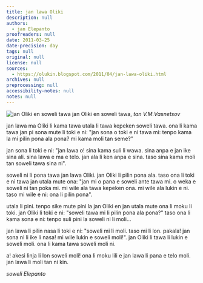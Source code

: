 ```yaml
---
title: jan lawa Oliki
description: null
authors:
  - jan Elepanto
proofreaders: null
date: 2011-03-25
date-precision: day
tags: null
original: null
license: null
sources:
  - https://olukin.blogspot.com/2011/04/jan-lawa-oliki.html
archives: null
preprocessing: null
accessibility-notes: null
notes: null
---
```


<!-- "Arrival of Rurik to Ladoga" by Viktor Vasnetsov. Public Domain. -->
![jan Oliki en soweli tawa](https://upload.wikimedia.org/wikipedia/commons/1/15/Prizvanievaryagov.jpg)
jan Oliki en soweli tawa, *tan V.M.Vasnetsov*

jan lawa ma Oliki li kama tawa utala li tawa kepeken soweli tawa. ona li kama tawa jan pi sona mute li toki e ni: "jan sona o toki e ni tawa mi: tenpo kama la mi pilin pona ala pona? mi kama moli tan seme?"

jan sona li toki e ni: "jan lawa o! sina kama suli li wawa. sina anpa e jan ike sina ali. sina lawa e ma e telo. jan ala li ken anpa e sina. taso sina kama moli tan soweli tawa sina ni".

soweli ni li pona tawa jan lawa Oliki. jan Oliki li pilin pona ala. taso ona li toki e ni tawa jan utala mute ona: "jan mi o pana e soweli ante tawa mi. o weka e soweli ni tan poka mi. mi wile ala tawa kepeken ona. mi wile ala lukin e ni. taso mi wile e ni: ona li pilin pona".

utala li pini. tenpo sike mute pini la jan Oliki en jan utala mute ona li moku li toki. jan Oliki li toki e ni: "soweli tawa mi li pilin pona ala pona?" taso ona li kama sona e ni: tenpo suli pini la soweli ni li moli…

jan lawa li pilin nasa li toki e ni: "soweli mi li moli. taso mi li lon. pakala! jan sona ni li ike li nasa! mi wile lukin e soweli moli!". jan Oliki li tawa li lukin e soweli moli. ona li kama tawa soweli moli ni.

a! akesi linja li lon soweli moli! ona li moku lili e jan lawa li pana e telo moli. jan lawa li moli tan ni kin.

*soweli Elepanto*
